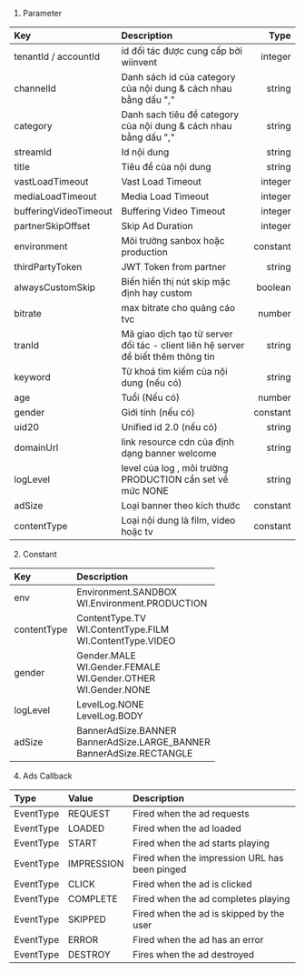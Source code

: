 1. Parameter

| Key                   | Description                                                                       |       Type |
|:----------------------|:----------------------------------------------------------------------------------|-----------:|
| tenantId / accountId  | id đối tác được cung cấp bởi wiinvent                                             |    integer |
| channelId             | Danh sách id của category của nội dung & cách nhau bằng dấu ","                   |     string |
| category              | Danh sach tiêu đề category của nội dung & cách nhau bằng dấu ","                  |     string |
| streamId              | Id nội dung                                                                       |     string |
| title                 | Tiêu đề của nội dung                                                              |     string |
| vastLoadTimeout       | Vast Load Timeout                                                                 |    integer |
| mediaLoadTimeout      | Media Load Timeout                                                                |    integer |
| bufferingVideoTimeout | Buffering Video Timeout                                                           |    integer |                                  
| partnerSkipOffset     | Skip Ad Duration                                                                  |    integer |                                  
| environment           | Môi trường sanbox hoặc production                                                 |   constant |
| thirdPartyToken       | JWT Token from partner                                                            |     string |
| alwaysCustomSkip      | Biến hiển thị nút skip mặc định hay custom                                        |    boolean |
| bitrate               | max bitrate cho quảng cáo tvc                                                     |     number |
| tranId                | Mã giao dịch tạo từ server đối tác - client liên hệ server để biết thêm thông tin |     string |
| keyword               | Từ khoá tìm kiếm của nội dung (nếu có)                                            |     string |
| age                   | Tuổi (Nếu có)                                                                     |     number |
| gender                | Giới tính (nếu có)                                                                |   constant |
| uid20                 | Unified id 2.0 (nếu có)                                                           |     string |
| domainUrl             | link resource cdn của định dạng banner welcome                                    |     string |
| logLevel              | level của log , môi trường PRODUCTION cần set về mức NONE                         |     string |
| adSize                | Loại banner theo kích thước                                                       |   constant |
| contentType           | Loại nội dung là film, video hoặc tv                                              |   constant |

2. Constant

| Key         | Description                                                                        |
|:------------|:-----------------------------------------------------------------------------------|
| env         | Environment.SANDBOX <br/> WI.Environment.PRODUCTION                                |
| contentType | ContentType.TV <br/>WI.ContentType.FILM <br/>WI.ContentType.VIDEO                  |
| gender      | Gender.MALE <br/>WI.Gender.FEMALE <br/>WI.Gender.OTHER <br/>WI.Gender.NONE         |
| logLevel    | LevelLog.NONE <br/> LevelLog.BODY                                                  |
| adSize      | BannerAdSize.BANNER <br/> BannerAdSize.LARGE_BANNER <br/> BannerAdSize.RECTANGLE   |

4. Ads Callback

| Type      | Value      | Description                                   |
|:----------|:-----------|:----------------------------------------------|
| EventType | REQUEST    | Fired when the ad requests                    |
| EventType | LOADED     | Fired when the ad loaded                      |
| EventType | START      | Fired when the ad starts playing              |
| EventType | IMPRESSION | Fired when the impression URL has been pinged |
| EventType | CLICK      | Fired when the ad is clicked                  |
| EventType | COMPLETE   | Fired when the ad completes playing           |
| EventType | SKIPPED    | Fired when the ad is skipped by the user      |
| EventType | ERROR      | Fired when the ad has an error                |
| EventType | DESTROY    | Fires when the ad destroyed                   |

